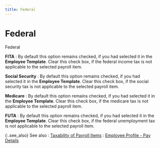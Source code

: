 ```yaml
---
title: Federal
---
```


# Federal


Federal


**FITA**
: By default this option remains checked, if you had  selected it in the **Employee Template**.  Clear this check box, if the federal income tax is not applicable to the  selected payroll item.


**Social Security**
: By default this option remains checked, if you had  selected it in the **Employee Template**.  Clear this check box, if the social security tax is not applicable to  the selected payroll item.


**Medicare**
: By default this option remains checked, if you had  selected it in the **Employee Template**.  Clear this check box, if the medicare tax is not applicable to the selected  payroll item.


**FUTA**
: By default this option remains checked, if you had  selected it in the **Employee Template**.  Clear this check box, if the federal unemployment tax is not applicable  to the selected payroll item.


{:.see_also}
See also
: [Taxability  of Payroll Items]({{site.prl_baseurl}}/misc/taxability_of_payroll_items.html)
: [Employee  Profile - Pay Details]({{site.prl_baseurl}}/misc/the_employee_profile_pay_details.html)
